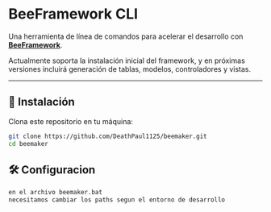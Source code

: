 # BeeFramework CLI

Una herramienta de línea de comandos para acelerar el desarrollo con **[BeeFramework](https://github.com/hispanico/beeframework)**.

Actualmente soporta la instalación inicial del framework, y en próximas versiones incluirá generación de tablas, modelos, controladores y vistas.

---

## 🚀 Instalación

Clona este repositorio en tu máquina:

```bash
git clone https://github.com/DeathPaul1125/beemaker.git
cd beemaker
```
## 🛠️  Configuracion
```bash
en el archivo beemaker.bat
necesitamos cambiar los paths segun el entorno de desarrollo
```